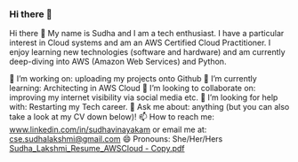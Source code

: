 ### Hi there 👋

<!--
**SudhaLV/SudhaLV** is a ✨ _special_ ✨ repository because its `README.md` (this file) appears on your GitHub profile.

Here are some ideas to get you started:

- 🔭 I’m currently working on ...
- 🌱 I’m currently learning ...
- 👯 I’m looking to collaborate on ...
- 🤔 I’m looking for help with ...
- 💬 Ask me about ...
- 📫 How to reach me: ...
- 😄 Pronouns: ...
- ⚡ Fun fact: ...
-->

Hi there 👋
My name is Sudha and I am a tech enthusiast. I have a particular interest in Cloud systems and am an AWS Certified Cloud Practitioner. I enjoy learning new technologies (software and hardware) and am currently deep-diving into AWS (Amazon Web Services) and Python.

🔭 I’m working on: uploading my projects onto Github
🌱 I’m currently learning: Architecting in AWS Cloud
👯 I’m looking to collaborate on: improving my internet visibility via social media etc.
🤔 I’m looking for help with: Restarting my Tech career.
💬 Ask me about: anything (but you can also take a look at my CV down below)!
📫 How to reach me: www.linkedin.com/in/sudhavinayakam or email me at: cse.sudhalakshmi@gmail.com
😄 Pronouns: She/Her/Hers
[Sudha_Lakshmi_Resume_AWSCloud - Copy.pdf](https://github.com/SudhaLV/SudhaLV/files/6615178/Sudha_Lakshmi_Resume_AWSCloud.-.Copy.pdf)
